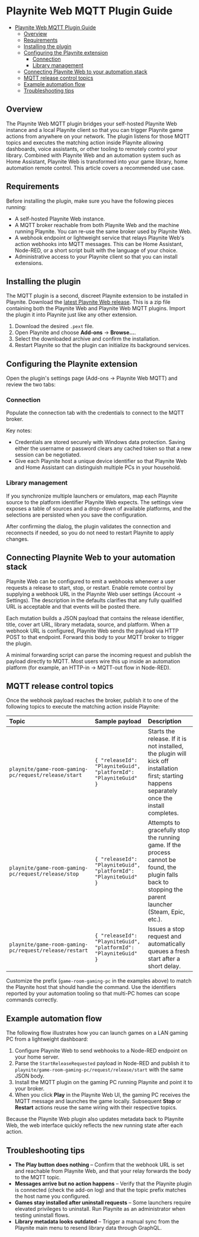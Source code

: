 # Playnite Web MQTT Plugin Guide

- [Playnite Web MQTT Plugin Guide](#playnite-web-mqtt-plugin-guide)
  - [Overview](#overview)
  - [Requirements](#requirements)
  - [Installing the plugin](#installing-the-plugin)
  - [Configuring the Playnite extension](#configuring-the-playnite-extension)
    - [Connection](#connection)
    - [Library management](#library-management)
  - [Connecting Playnite Web to your automation stack](#connecting-playnite-web-to-your-automation-stack)
  - [MQTT release control topics](#mqtt-release-control-topics)
  - [Example automation flow](#example-automation-flow)
  - [Troubleshooting tips](#troubleshooting-tips)

## Overview

The Playnite Web MQTT plugin bridges your self-hosted Playnite Web instance and a local Playnite client so that you can trigger Playnite game actions from anywhere on your network. The plugin listens for those MQTT topics and executes the matching action inside Playnite allowing dashboards, voice assistants, or other tooling to remotely control your library. Combined with Playnite Web and an automation system such as Home Assistant, Playnite Web is transformed into your game library, home automation remote control. This article covers a recommended use case.

## Requirements

Before installing the plugin, make sure you have the following pieces running:

- A self-hosted Playnite Web instance.
- A MQTT broker reachable from both Playnite Web and the machine running Playnite. You can re-use the same broker used by Playnite Web.
- A webhook endpoint or lightweight service that relays Playnite Web's action webhooks into MQTT messages. This can be Home Assistant, Node-RED, or a short script built with the language of your choice.
- Administrative access to your Playnite client so that you can install extensions.

## Installing the plugin

The MQTT plugin is a second, discreet Playnite extension to be installed in Playnite. Download the [latest Playnite Web release](https://github.com/andrew-codes/playnite-web/releases/latest). This is a zip file containing both the Playnite Web and Playnite Web MQTT plugins. Import the plugin it into Playnite just like any other extension.

1. Download the desired `.pext` file.
2. Open Playnite and choose **Add-ons** → **Browse...**.
3. Select the downloaded archive and confirm the installation.
4. Restart Playnite so that the plugin can initialize its background services.

## Configuring the Playnite extension

Open the plugin's settings page (Add-ons → Playnite Web MQTT) and review the two tabs:

### Connection

Populate the connection tab with the credentials to connect to the MQTT broker.

Key notes:

- Credentials are stored securely with Windows data protection. Saving either the username or password clears any cached token so that a new session can be negotiated.
- Give each Playnite host a unique device identifier so that Playnite Web and Home Assistant can distinguish multiple PCs in your household.

### Library management

If you synchronize multiple launchers or emulators, map each Playnite source to the platform identifier Playnite Web expects. The settings view exposes a table of sources and a drop-down of available platforms, and the selections are persisted when you save the configuration.

After confirming the dialog, the plugin validates the connection and reconnects if needed, so you do not need to restart Playnite to apply changes.

## Connecting Playnite Web to your automation stack

Playnite Web can be configured to emit a webhooks whenever a user requests a release to start, stop, or restart. Enable remote control by supplying a webhook URL in the Playnite Web user settings (Account → Settings). The description in the defaults clarifies that any fully qualified URL is acceptable and that events will be posted there.

Each mutation builds a JSON payload that contains the release identifier, title, cover art URL, library metadata, source, and platform. When a webhook URL is configured, Playnite Web sends the payload via HTTP POST to that endpoint. Forward this body to your MQTT broker to trigger the plugin.

A minimal forwarding script can parse the incoming request and publish the payload directly to MQTT. Most users wire this up inside an automation platform (for example, an HTTP-in → MQTT-out flow in Node-RED).

## MQTT release control topics

Once the webhook payload reaches the broker, publish it to one of the following topics to execute the matching action inside Playnite:

| Topic                                                  | Sample payload                                                  | Description                                                                                                                                              |
| :----------------------------------------------------- | :-------------------------------------------------------------- | :------------------------------------------------------------------------------------------------------------------------------------------------------- |
| `playnite/game-room-gaming-pc/request/release/start`   | `{ "releaseId": "PlayniteGuid", "platformId": "PlayniteGuid" }` | Starts the release. If it is not installed, the plugin will kick off installation first; starting happens separately once the install completes.         |
| `playnite/game-room-gaming-pc/request/release/stop`    | `{ "releaseId": "PlayniteGuid", "platformId": "PlayniteGuid" }` | Attempts to gracefully stop the running game. If the process cannot be found, the plugin falls back to stopping the parent launcher (Steam, Epic, etc.). |
| `playnite/game-room-gaming-pc/request/release/restart` | `{ "releaseId": "PlayniteGuid", "platformId": "PlayniteGuid" }` | Issues a stop request and automatically queues a fresh start after a short delay.                                                                        |

Customize the prefix (`game-room-gaming-pc` in the examples above) to match the Playnite host that should handle the command. Use the identifiers reported by your automation tooling so that multi-PC homes can scope commands correctly.

## Example automation flow

The following flow illustrates how you can launch games on a LAN gaming PC from a lightweight dashboard:

1. Configure Playnite Web to send webhooks to a Node-RED endpoint on your home server.
2. Parse the `StartReleaseRequested` payload in Node-RED and publish it to `playnite/game-room-gaming-pc/request/release/start` with the same JSON body.
3. Install the MQTT plugin on the gaming PC running Playnite and point it to your broker.
4. When you click **Play** in the Playnite Web UI, the gaming PC receives the MQTT message and launches the game locally. Subsequent **Stop** or **Restart** actions reuse the same wiring with their respective topics.

Because the Playnite Web plugin also updates metadata back to Playnite Web, the web interface quickly reflects the new running state after each action.

## Troubleshooting tips

- **The Play button does nothing** – Confirm that the webhook URL is set and reachable from Playnite Web, and that your relay forwards the body to the MQTT topic.
- **Messages arrive but no action happens** – Verify that the Playnite plugin is connected (check the add-on log) and that the topic prefix matches the host name you configured.
- **Games stay installed after uninstall requests** – Some launchers require elevated privileges to uninstall. Run Playnite as an administrator when testing uninstall flows.
- **Library metadata looks outdated** – Trigger a manual sync from the Playnite main menu to resend library data through GraphQL.
